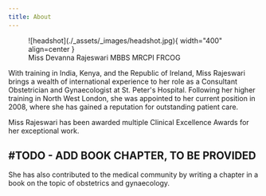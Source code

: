 ```yaml
---
title: About
---
```


<figure markdown>
  ![headshot](./_assets/_images/headshot.jpg){ width="400" align=center }
  <figcaption>Miss Devanna Rajeswari MBBS MRCPI FRCOG</figcaption>
</figure>

With training in India, Kenya, and the Republic of Ireland, Miss Rajeswari brings a wealth of international experience to her role as a Consultant Obstetrician and Gynaecologist at St. Peter's Hospital. Following her higher training in North West London, she was appointed to her current position in 2008, where she has gained a reputation for outstanding patient care.

Miss Rajeswari has been awarded multiple Clinical Excellence Awards for her exceptional work. 

## #TODO - ADD BOOK CHAPTER, TO BE PROVIDED
She has also contributed to the medical community by writing a chapter in a book on the topic of obstetrics and gynaecology.
